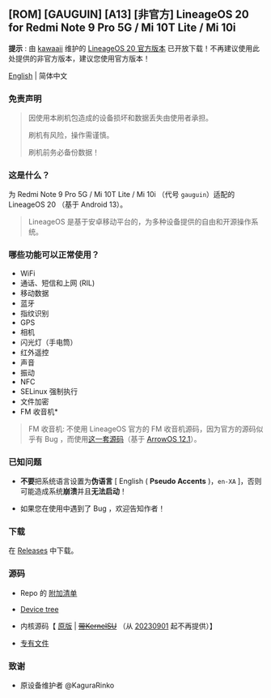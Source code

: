 ## [ROM] [GAUGUIN] [A13] [非官方] LineageOS 20 for Redmi Note 9 Pro 5G / Mi 10T Lite / Mi 10i

**提示** : 由 [kawaaii](https://github.com/kawaaii) 维护的 [LineageOS 20 官方版本](https://download.lineageos.org/devices/gauguin/builds) 已开放下载！不再建议使用此处提供的非官方版本，建议您使用官方版本！

[English](README.md) | 简体中文


### 免责声明

> 因使用本刷机包造成的设备损坏和数据丢失由使用者承担。
>
> 刷机有风险，操作需谨慎。
>
> 刷机前务必备份数据！

### 这是什么？

为 Redmi Note 9 Pro 5G / Mi 10T Lite / Mi 10i （代号 `gauguin`）适配的 LineageOS 20 （基于 Android 13）。

> LineageOS 是基于安卓移动平台的，为多种设备提供的自由和开源操作系统。

### 哪些功能可以正常使用？
* WiFi
* 通话、短信和上网 (RIL)
* 移动数据
* 蓝牙
* 指纹识别
* GPS
* 相机
* 闪光灯（手电筒）
* 红外遥控
* 声音
* 振动
* NFC
* SELinux 强制执行
* 文件加密
* FM 收音机*


> FM 收音机: 不使用 LineageOS 官方的 FM 收音机源码，因为官方的源码似乎有 Bug ，而使用[这一套源码](https://gitlab.com/lc0a/android_vendor_qcom_opensource_fm-commonsys)（基于 [ArrowOS 12.1](https://github.com/ArrowOS/android_vendor_qcom_opensource_fm-commonsys/tree/arrow-12.1)）。

### 已知问题
* **不要**把系统语言设置为**伪语言** \[ English ( **Pseudo Accents** )，`en-XA` \]，否则可能造成系统**崩溃**并且**无法启动**！

* 如果您在使用中遇到了 Bug ，欢迎告知作者！

### 下载

在 [Releases](https://github.com/lc0a/android_device_xiaomi_gauguin/releases) 中下载。

### 源码

* Repo 的 [附加清单](local_gauguin.xml)
* [Device tree](https://github.com/lc0a/android_device_xiaomi_gauguin/tree/lineage-20)
* 内核源码【 [原版](https://gitlab.com/lc0a/android_kernel_xiaomi_gauguin/tree/lineage-20-lc-stable) | [~~带KernelSU~~](https://gitlab.com/lc0a/android_kernel_xiaomi_gauguin/-/tree/lineage-20-lc-ksu) （从 [20230901](https://github.com/lc0a/android_device_xiaomi_gauguin/releases/tag/20230901) 起不再提供）】

* [专有文件](https://gitlab.com/lc0a/proprietary_gauguin)

### 致谢

* 原设备维护者 @KaguraRinko

